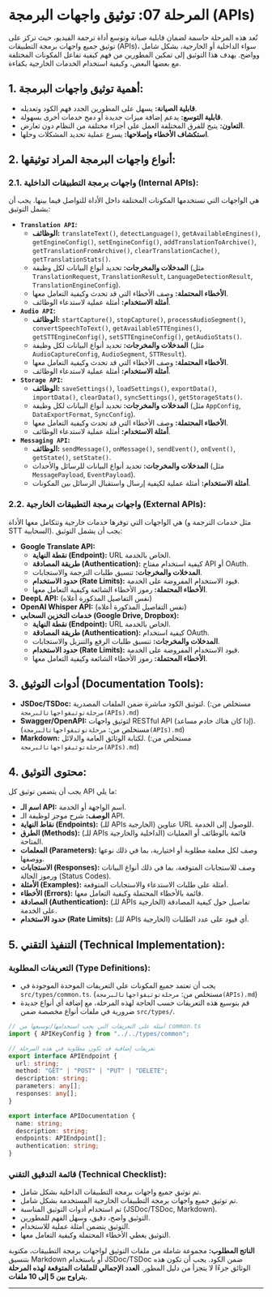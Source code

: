 # المرحلة 07: توثيق واجهات البرمجة (APIs)

تُعد هذه المرحلة حاسمة لضمان قابلية صيانة وتوسع أداة ترجمة الفيديو، حيث تركز على توثيق جميع واجهات برمجة التطبيقات (APIs)، سواء الداخلية أو الخارجية، بشكل شامل وواضح. يهدف هذا التوثيق إلى تمكين المطورين من فهم كيفية تفاعل المكونات المختلفة مع بعضها البعض، وكيفية استخدام الخدمات الخارجية بكفاءة.

## 1. أهمية توثيق واجهات البرمجة:

*   **قابلية الصيانة:** يسهل على المطورين الجدد فهم الكود وتعديله.
*   **قابلية التوسع:** يدعم إضافة ميزات جديدة أو دمج خدمات أخرى بسهولة.
*   **التعاون:** يتيح للفرق المختلفة العمل على أجزاء مختلفة من النظام دون تعارض.
*   **استكشاف الأخطاء وإصلاحها:** يسرع عملية تحديد المشكلات وحلها.

## 2. أنواع واجهات البرمجة المراد توثيقها:

### 2.1. واجهات برمجة التطبيقات الداخلية (Internal APIs):

هي الواجهات التي تستخدمها المكونات المختلفة داخل الأداة للتواصل فيما بينها. يجب أن يشمل التوثيق:

*   **`Translation API`:**
    *   **الوظائف:** `translateText()`, `detectLanguage()`, `getAvailableEngines()`, `getEngineConfig()`, `setEngineConfig()`, `addTranslationToArchive()`, `getTranslationFromArchive()`, `clearTranslationCache()`, `getTranslationStats()`.
    *   **المدخلات والمخرجات:** تحديد أنواع البيانات لكل وظيفة (مثل `TranslationRequest`, `TranslationResult`, `LanguageDetectionResult`, `TranslationEngineConfig`).
    *   **الأخطاء المحتملة:** وصف الأخطاء التي قد تحدث وكيفية التعامل معها.
    *   **أمثلة الاستخدام:** أمثلة عملية لاستدعاء الوظائف.
*   **`Audio API`:**
    *   **الوظائف:** `startCapture()`, `stopCapture()`, `processAudioSegment()`, `convertSpeechToText()`, `getAvailableSTTEngines()`, `getSTTEngineConfig()`, `setSTTEngineConfig()`, `getAudioStats()`.
    *   **المدخلات والمخرجات:** تحديد أنواع البيانات لكل وظيفة (مثل `AudioCaptureConfig`, `AudioSegment`, `STTResult`).
    *   **الأخطاء المحتملة:** وصف الأخطاء التي قد تحدث وكيفية التعامل معها.
    *   **أمثلة الاستخدام:** أمثلة عملية لاستدعاء الوظائف.
*   **`Storage API`:**
    *   **الوظائف:** `saveSettings()`, `loadSettings()`, `exportData()`, `importData()`, `clearData()`, `syncSettings()`, `getStorageStats()`.
    *   **المدخلات والمخرجات:** تحديد أنواع البيانات لكل وظيفة (مثل `AppConfig`, `DataExportFormat`, `SyncConfig`).
    *   **الأخطاء المحتملة:** وصف الأخطاء التي قد تحدث وكيفية التعامل معها.
    *   **أمثلة الاستخدام:** أمثلة عملية لاستدعاء الوظائف.
*   **`Messaging API`:**
    *   **الوظائف:** `sendMessage()`, `onMessage()`, `sendEvent()`, `onEvent()`, `getState()`, `setState()`.
    *   **المدخلات والمخرجات:** تحديد أنواع البيانات للرسائل والأحداث (مثل `MessagePayload`, `EventPayload`).
    *   **أمثلة الاستخدام:** أمثلة عملية لكيفية إرسال واستقبال الرسائل بين المكونات.

### 2.2. واجهات برمجة التطبيقات الخارجية (External APIs):

هي الواجهات التي توفرها خدمات خارجية وتتكامل معها الأداة (مثل خدمات الترجمة و STT السحابية). يجب أن يشمل التوثيق:

*   **Google Translate API:**
    *   **نقطة النهاية (Endpoint):** URL الخاص بالخدمة.
    *   **طريقة المصادقة (Authentication):** كيفية استخدام مفتاح API أو OAuth.
    *   **المدخلات والمخرجات:** تنسيق طلبات الترجمة والاستجابات.
    *   **حدود الاستخدام (Rate Limits):** قيود الاستخدام المفروضة على الخدمة.
    *   **الأخطاء المحتملة:** رموز الأخطاء الشائعة وكيفية التعامل معها.
*   **DeepL API:** (نفس التفاصيل المذكورة أعلاه)
*   **OpenAI Whisper API:** (نفس التفاصيل المذكورة أعلاه)
*   **خدمات التخزين السحابي (Google Drive, Dropbox):**
    *   **نقطة النهاية (Endpoint):** URL الخاص بالخدمة.
    *   **طريقة المصادقة (Authentication):** كيفية استخدام OAuth.
    *   **المدخلات والمخرجات:** تنسيق طلبات الرفع والتنزيل والاستجابات.
    *   **حدود الاستخدام (Rate Limits):** قيود الاستخدام المفروضة على الخدمة.
    *   **الأخطاء المحتملة:** رموز الأخطاء الشائعة وكيفية التعامل معها.

## 3. أدوات التوثيق (Documentation Tools):

*   **JSDoc/TSDoc:** لتوثيق الكود مباشرة ضمن الملفات المصدرية. (مستخلص من: `مرحلةتوثيقواجهاتالبرمجة(APIs).md`)
*   **Swagger/OpenAPI:** لتوثيق واجهات RESTful API (إذا كان هناك خادم مساعد). (مستخلص من: `مرحلةتوثيقواجهاتالبرمجة(APIs).md`)
*   **Markdown:** لكتابة الوثائق العامة والدلائل. (مستخلص من: `مرحلةتوثيقواجهاتالبرمجة(APIs).md`)

## 4. محتوى التوثيق:

يجب أن يتضمن توثيق كل API ما يلي:

*   **اسم الـ API:** اسم الواجهة أو الخدمة.
*   **الوصف:** شرح موجز لوظيفة الـ API.
*   **نقاط النهاية (Endpoints):** (للـ APIs الخارجية) عناوين URL للوصول إلى الخدمة.
*   **الطرق (Methods):** (للـ APIs الداخلية والخارجية) قائمة بالوظائف أو العمليات المتاحة.
*   **المعلمات (Parameters):** وصف لكل معلمة مطلوبة أو اختيارية، بما في ذلك نوعها ووصفها.
*   **الاستجابات (Responses):** وصف للاستجابات المتوقعة، بما في ذلك أنواع البيانات ورموز الحالة (Status Codes).
*   **الأمثلة (Examples):** أمثلة على طلبات الاستدعاء والاستجابات المتوقعة.
*   **الأخطاء (Errors):** قائمة بالأخطاء المحتملة وكيفية التعامل معها.
*   **المصادقة (Authentication):** (للـ APIs الخارجية) تفاصيل حول كيفية المصادقة على الخدمة.
*   **حدود الاستخدام (Rate Limits):** (للـ APIs الخارجية) أي قيود على عدد الطلبات.

## 5. التنفيذ التقني (Technical Implementation):

### التعريفات المطلوبة (Type Definitions):

*   يجب أن تعتمد جميع المكونات على التعريفات الموحدة الموجودة في `src/types/common.ts`. (مستخلص من: `مرحلةتوثيقواجهاتالبرمجة(APIs).md`)
*   قم بتوسيع هذه التعريفات حسب الحاجة لهذه المرحلة، مع إضافة أي أنواع جديدة ضرورية في ملفات أنواع مخصصة ضمن `src/types/`.

```typescript
// أمثلة على التعريفات التي يجب استخدامها/توسيعها من common.ts
import { APIKeyConfig } from "../../types/common";

// تعريفات إضافية قد تكون مطلوبة في هذه المرحلة
export interface APIEndpoint {
  url: string;
  method: "GET" | "POST" | "PUT" | "DELETE";
  description: string;
  parameters: any[];
  responses: any[];
}

export interface APIDocumentation {
  name: string;
  description: string;
  endpoints: APIEndpoint[];
  authentication: string;
}
```

### قائمة التدقيق التقني (Technical Checklist):

*   تم توثيق جميع واجهات برمجة التطبيقات الداخلية بشكل شامل.
*   تم توثيق جميع واجهات برمجة التطبيقات الخارجية المستخدمة بشكل شامل.
*   تم استخدام أدوات التوثيق المناسبة (JSDoc/TSDoc, Markdown).
*   التوثيق واضح، دقيق، وسهل الفهم للمطورين.
*   التوثيق يتضمن أمثلة عملية للاستخدام.
*   التوثيق يغطي الأخطاء المحتملة وكيفية التعامل معها.

**الناتج المطلوب:** مجموعة شاملة من ملفات التوثيق لواجهات برمجة التطبيقات، مكتوبة بتنسيق Markdown أو باستخدام JSDoc/TSDoc ضمن الكود. يجب أن تكون هذه الوثائق جزءًا لا يتجزأ من دليل المطور. **العدد الإجمالي للملفات المتوقعة لهذه المرحلة يتراوح بين 5 إلى 10 ملفات.**

---
